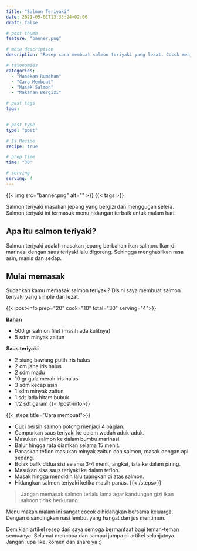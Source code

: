 ```yaml
---
title: "Salmon Teriyaki"
date: 2021-05-01T13:33:24+02:00
draft: false

# post thumb
feature: "banner.png"

# meta description
description: "Resep cara membuat salmon teriyaki yang lezat. Cocok menjadi menu andalan sehari-hari"

# taxonomies
categories:
  - "Masakan Rumahan"
  - "Cara Membuat"
  - "Masak Salmon"
  - "Makanan Bergizi"

# post tags
tags:
  

# post type
type: "post"

# Is Recipe
recipe: true

# prep time
time: "30"

# serving
serving: 4
---
```


{{< img src="banner.png" alt="" >}}
{{< tags >}}

Salmon teriyaki masakan jepang yang bergizi dan menggugah selera. Salmon teriyaki ini termasuk menu hidangan terbaik untuk malam hari.

## Apa itu salmon teriyaki?

Salmon teriyaki adalah masakan jepang berbahan ikan salmon. Ikan di marinasi dengan saus teriyaki lalu digoreng. Sehingga menghasilkan rasa asin, manis dan sedap.

## Mulai memasak

Sudahkah kamu memasak salmon teriyaki? Disini saya membuat salmon teriyaki yang simple dan lezat. 

{{< post-info prep="20" cook="10" total="30" serving="4">}}

__Bahan__

-   500 gr salmon filet (masih ada kulitnya)
-   5 sdm minyak zaitun

__Saus teriyaki__

-   2 siung bawang putih iris halus
-   2 cm jahe iris halus
-   2 sdm madu
-   10 gr gula merah iris halus
-   3 sdm kecap asin
-   1 sdm minyak zaitun
-   1 sdt lada hitam bubuk
-   1/2 sdt garam
{{< /post-info>}}

{{< steps title="Cara membuat">}}
-   Cuci bersih salmon potong menjadi 4 bagian.
-   Campurkan saus teriyaki ke dalam wadah aduk-aduk.
-   Masukan salmon ke dalam bumbu marinasi.
-   Balur hingga rata diamkan selama 15 menit.
-   Panaskan teflon masukan minyak zaitun dan salmon, masak dengan api sedang.
-   Bolak balik didua sisi selama 3-4 menit, angkat, tata ke dalam piring.
-   Masukan sisa saus teriyaki ke dalam teflon.
-   Masak hingga mendidih lalu tuangkan di atas salmon.
-   Hidangkan salmon teriyaki ketika masih panas.
{{< /steps>}}

> Jangan memasak salmon terlalu lama agar kandungan gizi ikan salmon tidak berkurang.

Menu makan malam ini sangat cocok dihidangkan bersama keluarga. Dengan disandingkan nasi lembut yang hangat dan jus mentimun.

Demikian artikel resep dari saya semoga bermanfaat bagi teman-teman semuanya. Selamat mencoba dan sampai jumpa di artikel selanjutnya. Jangan lupa like, komen dan share ya :)